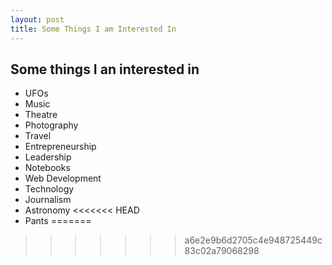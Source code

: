 ```yaml
---
layout: post
title: Some Things I am Interested In
---
```

## Some things I an interested in
- UFOs
- Music
- Theatre
- Photography
- Travel
- Entrepreneurship
- Leadership
- Notebooks
- Web Development
- Technology
- Journalism
- Astronomy
<<<<<<< HEAD
- Pants
=======
>>>>>>> a6e2e9b6d2705c4e948725449c83c02a79068298
